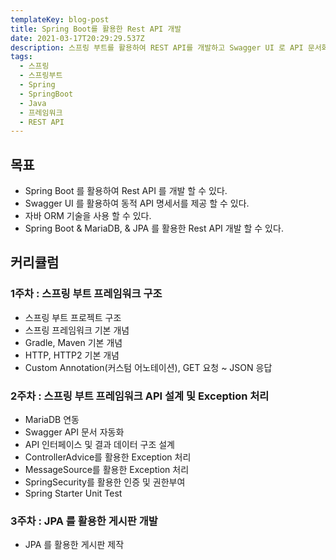 ```yaml
---
templateKey: blog-post
title: Spring Boot를 활용한 Rest API 개발
date: 2021-03-17T20:29:29.537Z
description: 스프링 부트를 활용하여 REST API를 개발하고 Swagger UI 로 API 문서화 자동화에 대해 학습 하고, Spring Boot & MariaDB, & JPA 를 활용해 REST API 를 개발 합니다.
tags:
  - 스프링
  - 스프링부트
  - Spring
  - SpringBoot
  - Java
  - 프레임워크
  - REST API
---
```


## 목표

- Spring Boot 를 활용하여 Rest API 를 개발 할 수 있다.
- Swagger UI 를 활용하여 동적 API 명세서를 제공 할 수 있다.
- 자바 ORM 기술을 사용 할 수 있다.
- Spring Boot & MariaDB, & JPA 를 활용한 Rest API 개발 할 수 있다.

## 커리큘럼

### 1주차 : 스프링 부트 프레임워크 구조

- 스프링 부트 프로젝트 구조
- 스프링 프레임워크 기본 개념
- Gradle, Maven 기본 개념
- HTTP, HTTP2 기본 개념
- Custom Annotation(커스텀 어노테이션), GET 요청 ~ JSON 응답

### 2주차 : 스프링 부트 프레임워크 API 설계 및 Exception 처리

- MariaDB 연동
- Swagger API 문서 자동화
- API 인터페이스 및 결과 데이터 구조 설계
- ControllerAdvice를 활용한 Exception 처리
- MessageSource를 활용한 Exception 처리
- SpringSecurity를 활용한 인증 및 권한부여
- Spring Starter Unit Test

### 3주차 : JPA 를 활용한 게시판 개발

- JPA 를 활용한 게시판 제작
